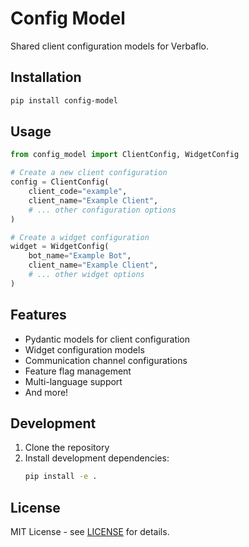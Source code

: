 # Config Model

Shared client configuration models for Verbaflo.

## Installation

```bash
pip install config-model
```

## Usage

```python
from config_model import ClientConfig, WidgetConfig

# Create a new client configuration
config = ClientConfig(
    client_code="example",
    client_name="Example Client",
    # ... other configuration options
)

# Create a widget configuration
widget = WidgetConfig(
    bot_name="Example Bot",
    client_name="Example Client",
    # ... other widget options
)
```

## Features

- Pydantic models for client configuration
- Widget configuration models
- Communication channel configurations
- Feature flag management
- Multi-language support
- And more!

## Development

1. Clone the repository
2. Install development dependencies:
   ```bash
   pip install -e .
   ```

## License

MIT License - see [LICENSE](LICENSE) for details. 